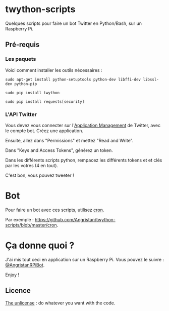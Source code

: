 # twython-scripts
Quelques scripts pour faire un bot Twitter en Python/Bash, sur un Raspberry Pi.

## Pré-requis

### Les paquets
Voici comment installer les outils nécessaires :

`sudo apt-get install python-setuptools python-dev libffi-dev libssl-dev python-pip`

`sudo pip install twython`

`sudo pip install requests[security]`


### L'API Twitter
Vous devez vous connecter sur l'[Application Management](https://apps.twitter.com/app/new) de Twitter, avec le compte bot. Créez une application.

Ensuite, allez dans "Permissions" et mettez "Read and Write".

Dans "Keys and Access Tokens", générez un token.

Dans les différents scripts python, rempacez les différents tokens et et clés par les votres (4 en tout).

C'est bon, vous pouvez tweeter !

# Bot
Pour faire un bot avec ces scripts, utilisez [cron](https://fr.wikipedia.org/wiki/Cron).

Par exemple : https://github.com/Angristan/twython-scripts/blob/master/cron.

# Ça donne quoi ?

J'ai mis tout ceci en application sur un Raspberry Pi. Vous pouvez le suivre : [@AngristanRPiBot](https://twitter.com/AngristanRPiBot/).

Enjoy !

## Licence

[The unlicense](https://github.com/Angristan/twython-scripts/blob/master/LICENSE) : do whatever you want with the code.
